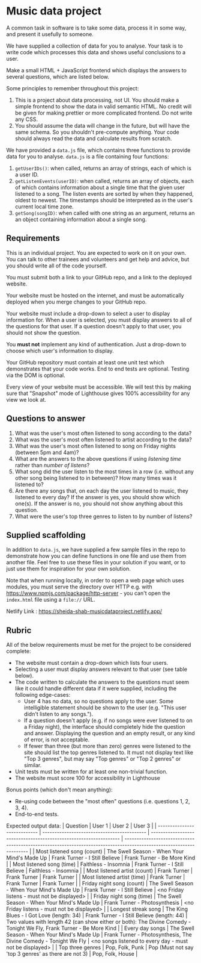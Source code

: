 # Music data project

A common task in software is to take some data, process it in some way, and present it usefully to someone.

We have supplied a collection of data for you to analyse. Your task is to write code which processes this data and shows useful conclusions to a user.

Make a small HTML + JavaScript frontend which displays the answers to several questions, which are listed below.

Some principles to remember throughout this project:

1. This is a project about data processing, not UI. You should make a simple frontend to show the data in valid semantic HTML. No credit will be given for making prettier or more complicated frontend. Do not write any CSS.
2. You should assume the data will change in the future, but will have the same schema. So you shouldn't pre-compute anything. Your code should always read the data and calculate results from scratch.

We have provided a `data.js` file, which contains three functions to provide data for you to analyse. `data.js` is a file containing four functions:

1. `getUserIDs()`: when called, returns an array of strings, each of which is a user ID.
1. `getListenEvents(userID)`: when called, returns an array of objects, each of which contains information about a single time that the given user listened to a song. The listen events are sorted by when they happened, oldest to newest. The timestamps should be interpreted as in the user's current local time zone.
2. `getSong(songID)`: when called with one string as an argument, returns an an object containing information about a single song.

## Requirements

This is an individual project. You are expected to work on it on your own. You can talk to other trainees and volunteers and get help and advice, but you should write all of the code yourself.

You must submit both a link to your GitHub repo, and a link to the deployed website.

Your website must be hosted on the internet, and must be automatically deployed when you merge changes to your GitHub repo.

Your website must include a drop-down to select a user to display information for. When a user is selected, you must display answers to all of the questions for that user. If a question doesn't apply to that user, you should not show the question.

You **must not** implement any kind of authentication. Just a drop-down to choose which user's information to display.

Your GitHub repository must contain at least one unit test which demonstrates that your code works. End to end tests are optional. Testing via the DOM is optional.

Every view of your website must be accessible. We will test this by making sure that "Snapshot" mode of Lighthouse gives 100% accessibility for any view we look at.

## Questions to answer

1. What was the user's most often listened to song according to the data?
2. What was the user's most often listened to artist according to the data?
3. What was the user's most often listened to song on Friday nights (between 5pm and 4am)?
4. What are the answers to the above questions if using _listening time_ rather than _number of listens_?
5. What song did the user listen to the most times in a row (i.e. without any other song being listened to in between)? How many times was it listened to?
6. Are there any songs that, on each day the user listened to music, they listened to every day? If the answer is yes, you should show which one(s). If the answer is no, you should not show anything about this question.
7. What were the user's top three genres to listen to by number of listens?

## Supplied scaffolding

In addition to `data.js`, we have supplied a few sample files in the repo to demonstrate how you can define functions in one file and use them from another file. Feel free to use these files in your solution if you want, or to just use them for inspiration for your own solution.

Note that when running locally, in order to open a web page which uses modules, you must serve the directory over HTTP e.g. with https://www.npmjs.com/package/http-server - you can't open the `index.html` file using a `file://` URL.

Netlify Link : https://sheida-shab-musicdataproject.netlify.app/

## Rubric

All of the below requirements must be met for the project to be considered complete:

* The website must contain a drop-down which lists four users.
* Selecting a user must display answers relevant to that user (see table below).
* The code written to calculate the answers to the questions must seem like it could handle different data if it were supplied, including the following edge-cases:
  * User 4 has no data, so no questions apply to the user. Some intelligible statement should be shown to the user (e.g. "This user didn't listen to any songs.").
  * If a question doesn't apply (e.g. if no songs were ever listened to on a Friday night), the interface should completely hide the question and answer. Displaying the question and an empty result, or any kind of error, is not acceptable.
  * If fewer than three (but more than zero) genres were listened to the site should list the top genres listened to. It must not display text like "Top 3 genres", but may say "Top genres" or "Top 2 genres" or similar.
* Unit tests must be written for at least one non-trivial function.
* The website must score 100 for accessibility in Lighthouse

Bonus points (which don't mean anything):

* Re-using code between the "most often" questions (i.e. questions 1, 2, 3, 4).
* End-to-end tests.

Expected output data:
| Question                     | User 1                                      | User 2                                                            | User 3                                                                                                               |
| ---------------------------- | ------------------------------------------- | ----------------------------------------------------------------- | -------------------------------------------------------------------------------------------------------------------- |
| Most listened song (count)   | The Swell Season - When Your Mind's Made Up | Frank Turner - I Still Believe                                    | Frank Turner - Be More Kind                                                                                          |
| Most listened song (time)    | Faithless - Insomnia                        | Frank Turner - I Still Believe                                    | Faithless - Insomnia                                                                                                 |
| Most listened artist (count) | Frank Turner                                | Frank Turner                                                      | Frank Turner                                                                                                         |
| Most listened artist (time)  | Frank Turner                                | Frank Turner                                                      | Frank Turner                                                                                                         |
| Friday night song (count)    | The Swell Season - When Your Mind's Made Up | Frank Turner - I Still Believe                                    | <no Friday listens - must not be displayed>                                                                          |
| Friday night song (time)     | The Swell Season - When Your Mind's Made Up | Frank Turner - Photosynthesis                                     | <no Friday listens - must not be displayed>                                                                          |
| Longest streak song          | The King Blues - I Got Love (length: 34)    | Frank Turner - I Still Believe (length: 44)                       | Two values with length 42 (can show either or both): The Divine Comedy - Tonight We Fly, Frank Turner - Be More Kind |
| Every day songs              | The Swell Season - When Your Mind's Made Up | Frank Turner - Photosynthesis, The Divine Comedy - Tonight We Fly | <no songs listened to every day - must not be displayed>                                                             |
| Top three genres             | Pop, Folk, Punk                             | Pop (Must not say 'top 3 genres' as there are not 3)              | Pop, Folk, House                                                                                                     |
